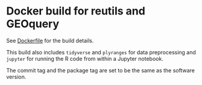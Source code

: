 # Docker build for reutils and GEOquery

See [Dockerfile](./Dockerfile) for the build details.

This build also includes `tidyverse` and `plyranges` for data preprocessing and `jupyter` for running the R code from within a Jupyter notebook.

The commit tag and the package tag are set to be the same as the software version.
